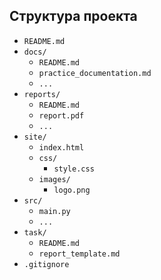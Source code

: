 ## Структура проекта

*   `README.md`
*   `docs/`
    *   `README.md`
    *   `practice_documentation.md`
    *   `...`
*   `reports/`
    *   `README.md`
    *   `report.pdf`
    *   `...`
*   `site/`
    *   `index.html`
    *   `css/`
        *   `style.css`
    *   `images/`
        *   `logo.png`
*   `src/`
    *   `main.py`
    *   `...`
*   `task/`
    *   `README.md`
    *   `report_template.md`
*   `.gitignore`
